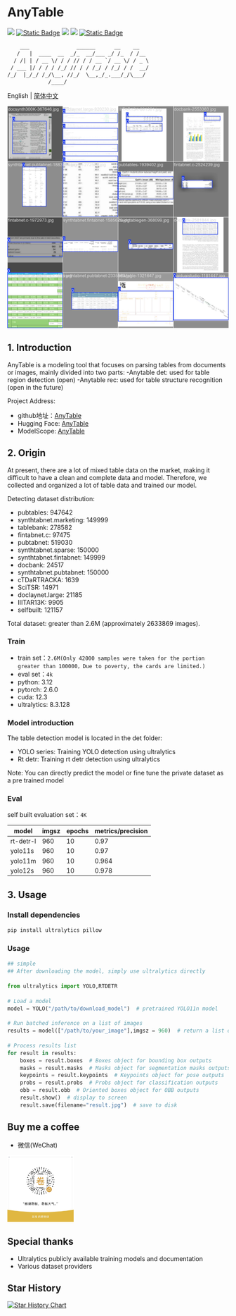 # AnyTable

<a href="https://huggingface.co/anyforge/anytable" target="_blank"><img src="https://img.shields.io/badge/%F0%9F%A4%97-HuggingFace-blue"></a>
<a href="https://www.modelscope.cn/models/anyforge/anytable" target="_blank"><img alt="Static Badge" src="https://img.shields.io/badge/%E9%AD%94%E6%90%AD-ModelScope-blue"></a>
<a href=""><img src="https://img.shields.io/badge/Python->=3.6-aff.svg"></a>
<a href=""><img src="https://img.shields.io/badge/OS-Linux%2C%20Win%2C%20Mac-pink.svg"></a>
<a href=""><img alt="Static Badge" src="https://img.shields.io/badge/engine-cpu_gpu_onnxruntime-blue"></a>

```
    ___               ______      __    __   
   /   |  ____  __  _/_  __/___ _/ /_  / /__ 
  / /| | / __ \/ / / // / / __ `/ __ \/ / _ \
 / ___ |/ / / / /_/ // / / /_/ / /_/ / /  __/
/_/  |_/_/ /_/\__, //_/  \__,_/_.___/_/\___/ 
             /____/                          

```

English | [简体中文](./README.md)

<div align="left">
    <img src="./assets/sample1.jpg">
</div>

## 1. Introduction

AnyTable is a modeling tool that focuses on parsing tables from documents or images, mainly divided into two parts:
-Anytable det: used for table region detection (open)
-Anytable rec: used for table structure recognition (open in the future)

Project Address:
- github地址：[AnyTable](https://github.com/anyforge/anytable)
- Hugging Face: [AnyTable](https://huggingface.co/anyforge/anytable)
- ModelScope: [AnyTable](https://www.modelscope.cn/models/anyforge/anytable)

## 2. Origin

At present, there are a lot of mixed table data on the market, making it difficult to have a clean and complete data and model. Therefore, we collected and organized a lot of table data and trained our model.

Detecting dataset distribution:

- pubtables: 947642
- synthtabnet.marketing: 149999
- tablebank: 278582
- fintabnet.c: 97475
- pubtabnet: 519030
- synthtabnet.sparse: 150000
- synthtabnet.fintabnet: 149999
- docbank: 24517
- synthtabnet.pubtabnet: 150000
- cTDaRTRACKA: 1639
- SciTSR: 14971
- doclaynet.large: 21185
- IIITAR13K: 9905
- selfbuilt: 121157

Total dataset: greater than 2.6M (approximately 2633869 images).

### Train

- train set：`2.6M(Only 42000 samples were taken for the portion greater than 100000，Due to poverty, the cards are limited.)`
- eval set：`4k`
- python: 3.12
- pytorch: 2.6.0
- cuda: 12.3
- ultralytics: 8.3.128

### Model introduction

The table detection model is located in the det folder:

- YOLO series: Training YOLO detection using ultralytics
- Rt detr: Training rt detr detection using ultralytics

Note: You can directly predict the model or fine tune the private dataset as a pre trained model

### Eval

self built evaluation set：`4K`

| model | imgsz | epochs | metrics/precision |
|---|---|---|---|
|rt-detr-l|960|10|0.97|
|yolo11s|960|10|0.97|
|yolo11m|960|10|0.964|
|yolo12s|960|10|0.978|


## 3. Usage

### Install dependencies

```bash
pip install ultralytics pillow
```

### Usage

```python
## simple
## After downloading the model, simply use ultralytics directly

from ultralytics import YOLO,RTDETR

# Load a model
model = YOLO("/path/to/download_model")  # pretrained YOLO11n model

# Run batched inference on a list of images
results = model(["/path/to/your_image"],imgsz = 960)  # return a list of Results objects

# Process results list
for result in results:
    boxes = result.boxes  # Boxes object for bounding box outputs
    masks = result.masks  # Masks object for segmentation masks outputs
    keypoints = result.keypoints  # Keypoints object for pose outputs
    probs = result.probs  # Probs object for classification outputs
    obb = result.obb  # Oriented boxes object for OBB outputs
    result.show()  # display to screen
    result.save(filename="result.jpg")  # save to disk

```

## Buy me a coffee

- 微信(WeChat)

<div align="left">
    <img src="./zanshan.jpg" width="30%" height="30%">
</div>

## Special thanks

- Ultralytics publicly available training models and documentation
- Various dataset providers

## Star History

[![Star History Chart](https://api.star-history.com/svg?repos=anyforge/anytable&type=Date)](https://www.star-history.com/#anyforge/anytable&Date)
